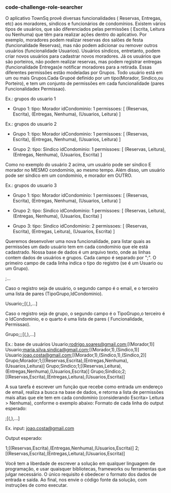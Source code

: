 ### code-challenge-role-searcher

O aplicativo TownSq provê diversas funcionalidades ( Reservas, Entregas, etc) aos 
moradores, síndicos e funcionários de condomínios. 
Existem vários tipos de usuários, que são diferenciados pelas permissões ( Escrita, 
Leitura ou Nenhuma) que têm para realizar ações dentro do aplicativo. 
Por exemplo, moradores podem realizar reservas dos salões de festa 
(funcionalidade Reservas), mas não podem adicionar ou remover outros usuários 
(funcionalidade Usuarios)​. Usuários síndicos, entretanto, podem criar novos usuários para 
cadastrar novos moradores. Já os usuários que são porteiros, não podem realizar reservas, 
mas podem registrar entregas (funcionalidade Entregas)​e notificar moradores para a 
retirada. Essas diferentes permissões estão modeladas por Grupos. Todo usuário está em um 
ou mais Grupos.​Cada Grupo​é definido por um tipo​(Morador, Sindico,​ou Porteiro), e tem um 
conjunto de permissões em cada funcionalidade (pares Funcionalidade​x Permissao)​. 

Ex.: grupos do usuario 1 

- Grupo 1: 
tipo: Morador 
idCondominio: 1 
permissoes: [ (Reservas, Escrita), (Entregas, Nenhuma), (Usuarios, Leitura) ] 

Ex.: grupos do usuario 2 

- Grupo 1: 
tipo: Morador 
idCondominio: 1 
permissoes: [ (Reservas, Escrita), (Entregas, Nenhuma), (Usuarios, Leitura) ] 

- Grupo 2: 
tipo: Sindico 
idCondominio: 1 
permissoes: [ (Reservas, Leitura), (Entregas, Nenhuma), (Usuarios, Escrita) ] 

Como no exemplo do usuário 2 acima, um usuário pode ser síndico E morador no 
MESMO condomínio, ao mesmo tempo. Além disso, um usuário pode ser síndico em um 
condomínio, e morador em OUTRO. 

Ex.: grupos do usuario 3 

- Grupo 1: 
tipo: Morador 
idCondominio: 1 
permissoes: [ (Reservas, Escrita), (Entregas, Nenhuma), (Usuarios, Leitura) ] 

- Grupo 2: 
tipo: Sindico 
idCondominio: 1 
permissoes: [ (Reservas, Leitura), (Entregas, Nenhuma), (Usuarios, Escrita) ] 

- Grupo 3: 
tipo: Sindico 
idCondominio: 2 
permissoes: [ (Reservas, Escrita), (Entregas, Leitura), (Usuarios, Escrita) ] 

Queremos desenvolver uma nova funcionalidade, para listar quais as permissões um 
dado usuário tem em cada condomínio que ele está cadastrado. 
Nossa base de dados é um arquivo texto, onde as linhas contem dados de usuários e 
grupos. Cada campo é separado por ";". O primeiro campo de cada linha indica o tipo do 
registro (se é um Usuario ou um Grupo). 

<TipoRegistro>;... 

Caso o registro seja de usuário, o segundo campo é o email, e o terceiro uma lista de 
pares (TipoGrupo,​IdCondominio). 

Usuario;<email>;[(<TipoGrupo>,<IdCondominio>),...] 

Caso o registro seja de grupo, o segundo campo é o TipoGrupo,​o terceiro é o 
IdCondominio, e o quarto é uma lista de pares ( Funcionalidade,​Permissao)​. 

Grupo;<TipoGrupo>;<IdCondominio>;[(<Funcionalidade>,<Permissao>),...] 

Ex.: base de usuários 
Usuario;rodrigo.soares@gmail.com;[(Morador,1)] 
Usuario;maria.silva.sindica@gmail.com;[(Morador,1),(Sindico,1)] 
Usuario;joao.costa@gmail.com;[(Morador,1),(Sindico,1),(Sindico,2)] 
Grupo;Morador;1;[(Reservas,Escrita),(Entregas,Nenhuma),(Usuarios,Leitura)] 
Grupo;Sindico;1;[(Reservas,Leitura),(Entregas,Nenhuma),(Usuarios,Escrita)] 
Grupo;Sindico;2;[(Reservas,Escrita),(Entregas,Leitura),(Usuarios,Escrita)] 

A sua tarefa é escrever um função que recebe como entrada um endereço de email, 
realiza a busca na base de dados, e retorna a lista de permissões mais altas que ele tem em 
cada condomínio (considerando Escrita​> Leitura​> Nenhuma), conforme o exemplo abaixo: 
Formato de cada linha do output esperado: 

<IdCondominio>;[(<Funcionalidade>,<Permissao>),...] 

Ex. input: 
joao.costa@gmail.com 

Output esperado: 

1;[(Reservas,Escrita),(Entregas,Nenhuma),(Usuarios,Escrita)] 
2;[(Reservas,Escrita),(Entregas,Leitura),(Usuarios,Escrita)] 

Você tem a liberdade de escrever a solução em qualquer linguagem de programação, 
e usar quaisquer bibliotecas, frameworks ou ferramentas que julgar necessário. O único 
requisito é obedecer o formato dos dados de entrada e saída. 
Ao final, nos envie o código fonte da solução, com instruções de como executar. 


